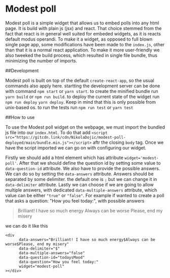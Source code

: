 # Modest poll


Modest poll is a simple widget that allows us to embed polls into any html page. It is build with plain js (jsx) and react. 
That choice stemmed from the fact that react is in general well suited for embeded widgets, as it is reacts default modus operandi. To make it a widget, as opposed to full blown single page app, some modifications have been made to the `index.js`, other than that it is a normal react application. To make it more user-friendly we also tweeked the build process, which resulted in single file bundle, thus minimizing the number of imports. 

##Development

Modest poll is built on top of the default `create-react-app`, so the usual commands also apply here. 
startting the development server can be done with command `npm start` or `yarn start`.
to create the minified bundle run `yarn build` or `npm run build`. 
to deploy the current state of the widget run `npm run deploy` `yarn deploy`. Keep in mind that this is only possible from unix-based os.
to run the tests run `npm run test` or `yarn test`


##How to use

To use the Modest poll widget on the webpage, we must import the bundled js file into our `index.html`. To do that add `<script src="https://gitcdn.link/cdn/NikolaDojic/modest-poll-deployed/main/bundle.min.js"></script>` aftr the closing `body` tag.
Once we have the script imported we can go on with configuring our widget.

Firstly we should add a html element which has attribute `widget='modest-poll'`.
After that we should define the question id by setting some value to `data-question-id` attribute.
We also have to provide the possible answers. We can do so by setting the `data-answers` attribute. Answers should be separated by some delimiter. 
the default one is `;` but we can change it in `data-delimiter` attribute. Lastly we can choose if we are going to allow multiple answers, with dedicated `data-multiple-answers` attribute, which value can be either `"true"` or `"false"`.
For example if wanted to create a poll that asks a question: "How you feel today:", with possible answers
> Brilliant! I have so much energy
> Always can be worse
> Please, end my misery

we can do it like this
```
<div  
      data-answers="Brilliant! I have so much energy$Always can be worse$Please, end my misery"
      data-delimiter="$"
      data-multiple-answers="false"
      data-question-id="todaysMood"
      data-question="How you feel today:"
      widget="modest-poll"
></div>
``` 


